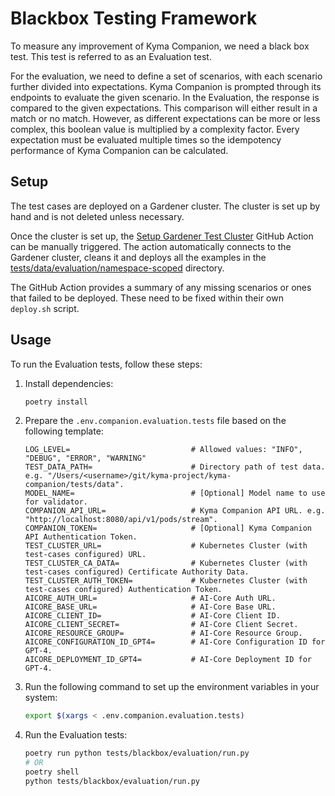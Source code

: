 # Blackbox Testing Framework

To measure any improvement of Kyma Companion, we need a black box test. This test is referred to as an Evaluation test.

For the evaluation, we need to define a set of scenarios, with each scenario further divided into expectations. Kyma Companion is prompted through its endpoints to evaluate the given scenario. In the Evaluation, the response is compared to the given expectations. This comparison will either result in a match or no match. However, as different expectations can be more or less complex, this boolean value is multiplied by a complexity factor. Every expectation must be evaluated multiple times so the idempotency performance of Kyma Companion can be calculated.

## Setup

The test cases are deployed on a Gardener cluster. The cluster is set up by hand and is not deleted unless necessary.

Once the cluster is set up, the [Setup Gardener Test Cluster](https://github.com/kyma-project/kyma-companion/actions/workflows/setup-test-cluster.yaml) GitHub Action can be manually triggered.
The action automatically connects to the Gardener cluster, cleans it and deploys all the examples in the [tests/data/evaluation/namespace-scoped](../../tests/data/evaluation/namespace-scoped) directory.

The GitHub Action provides a summary of any missing scenarios or ones that failed to be deployed. These need to be fixed within their own `deploy.sh` script.

## Usage

To run the Evaluation tests, follow these steps:

1. Install dependencies:

    ```bash
    poetry install
    ```

2. Prepare the `.env.companion.evaluation.tests` file based on the following template:

    ```
   LOG_LEVEL=                           # Allowed values: "INFO", "DEBUG", "ERROR", "WARNING"
   TEST_DATA_PATH=                      # Directory path of test data. e.g. "/Users/<username>/git/kyma-project/kyma-companion/tests/data".
   MODEL_NAME=                          # [Optional] Model name to use for validator.
   COMPANION_API_URL=                   # Kyma Companion API URL. e.g. "http://localhost:8080/api/v1/pods/stream".
   COMPANION_TOKEN=                     # [Optional] Kyma Companion API Authentication Token.
   TEST_CLUSTER_URL=                    # Kubernetes Cluster (with test-cases configured) URL.
   TEST_CLUSTER_CA_DATA=                # Kubernetes Cluster (with test-cases configured) Certificate Authority Data.
   TEST_CLUSTER_AUTH_TOKEN=             # Kubernetes Cluster (with test-cases configured) Authentication Token.
   AICORE_AUTH_URL=                     # AI-Core Auth URL.
   AICORE_BASE_URL=                     # AI-Core Base URL.
   AICORE_CLIENT_ID=                    # AI-Core Client ID.
   AICORE_CLIENT_SECRET=                # AI-Core Client Secret.
   AICORE_RESOURCE_GROUP=               # AI-Core Resource Group.
   AICORE_CONFIGURATION_ID_GPT4=        # AI-Core Configuration ID for GPT-4.
   AICORE_DEPLOYMENT_ID_GPT4=           # AI-Core Deployment ID for GPT-4.
    ```

3. Run the following command to set up the environment variables in your system:

    ```bash
    export $(xargs < .env.companion.evaluation.tests)
    ```

4. Run the Evaluation tests:

    ```bash
   poetry run python tests/blackbox/evaluation/run.py
   # OR
   poetry shell
   python tests/blackbox/evaluation/run.py
    ```
